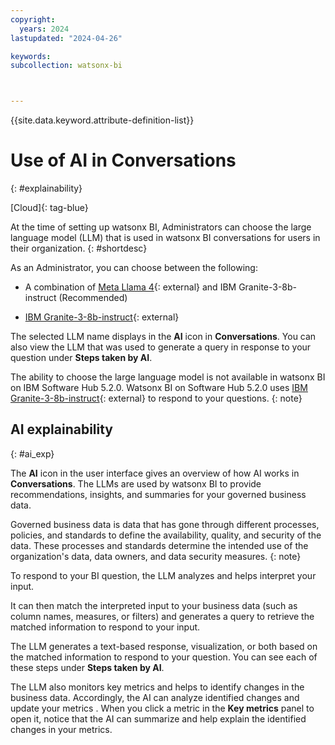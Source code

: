 ```yaml
---
copyright:
  years: 2024
lastupdated: "2024-04-26"

keywords:
subcollection: watsonx-bi



---
```


{{site.data.keyword.attribute-definition-list}}

# Use of AI in Conversations 
{: #explainability}

[Cloud]{: tag-blue} 

At the time of setting up watsonx BI, Administrators can choose the large language model (LLM) that is used in watsonx BI conversations for users in their organization.  {: #shortdesc}

As an Administrator, you can choose between the following:

- A combination of [Meta Llama 4](https://www.llama.com/docs/model-cards-and-prompt-formats/llama4/){: external} and IBM Granite-3-8b-instruct (Recommended)

- [IBM Granite-3-8b-instruct](https://www.ibm.com/docs/watsonx/w-and-w/2.2.0?topic=models-granite-30-8b-instruct-model-card){: external}

The selected LLM name displays in the **AI** icon in **Conversations**. You can also view the LLM that was used to generate a query in response to your question under **Steps taken by AI**.

The ability to choose the large language model is not available in watsonx BI on IBM Software Hub 5.2.0. Watsonx BI on Software Hub 5.2.0 uses [IBM Granite-3-8b-instruct](https://www.ibm.com/docs/watsonx/w-and-w/2.2.0?topic=models-granite-30-8b-instruct-model-card){: external} to respond to your questions.
{: note}

## AI explainability
{: #ai_exp}

The **AI** icon in the user interface gives an overview of how AI works in **Conversations**. The LLMs are used by watsonx BI to provide recommendations, insights, and summaries for your governed business data.

Governed business data is data that has gone through different processes, policies, and standards to define the availability, quality, and security of the data. These processes and standards determine the intended use of the organization's data, data owners, and data security measures. 
{: note}

To respond to your BI question, the LLM analyzes and helps interpret your input. 

It can then match the interpreted input to your business data (such as column names, measures, or filters) and generates a query to retrieve the matched information to respond to your input. 

The LLM generates a text-based response, visualization, or both based on the matched information to respond to your question. You can see each of these steps under **Steps taken by AI**.

The LLM also monitors key metrics and helps to identify changes in the business data. Accordingly, the AI can analyze identified changes and update your metrics . When you click a metric in the **Key metrics** panel to open it, notice that the AI can summarize and help explain the identified changes in your metrics.
